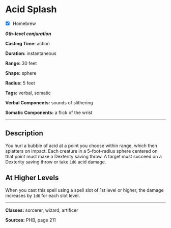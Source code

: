 # Acid Splash

- [x] Homebrew

***0th-level conjuration***

**Casting Time:** action

**Duration:** instantaneous

**Range:** 30 feet

**Shape:** sphere

**Radius:** 5 feet

**Tags:** verbal, somatic

**Verbal Components:** sounds of slithering

**Somatic Components:** a flick of the wrist

---

## Description
You hurl a bubble of acid at a point you choose within range, which then splatters on impact. Each creature in a 5-foot-radius sphere centered on that point must make a Dexterity saving throw. A target must succeed on a Dexterity saving throw or take `1d6` acid damage.

## At Higher Levels
When you cast this spell using a spell slot of 1st level or higher, the damage increases by `1d6` for each slot level.

---

**Classes:** sorcerer, wizard, artificer

**Sources:** PHB, page 211
